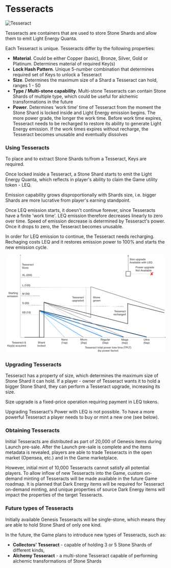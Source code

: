 # Tesseracts

![Tesseract](<../../.gitbook/assets/tess\_blue (1).png>)

Tesseracts are containers that are used to store Stone Shards and allow them to emit Light Energy Quanta.&#x20;

Each Tesseract is unique. Tesseracts differ by the following properties:&#x20;

* **Material**. Could be either Copper (basic), Bronze, Silver, Gold or Platinum. Determines material of required Key(s)&#x20;
* **Lock Hash Pattern**. Unique 5-number combination that determines required set of Keys to unlock a Tesseract&#x20;
* **Size**. Determines the maximum size of a Shard a Tesseract can hold, ranges 1 - 50&#x20;
* **Type / Multi-stone capability**. Multi-stone Tesseracts can contain Stone Shards of multiple type, which could be useful for alchemic transformations in the future&#x20;
* **Power**. Determines ‘work time’ time of Tesseract from the moment the Stone Shard is locked inside and Light Energy emission begins. The more power grade, the longer the work time. Before work time expires, Tesseract needs to be recharged to restore its ability to generate Light Energy emission. If the work times expires without recharge, the Tesseract becomes unusable and eventually dissolves&#x20;

### Using Tesseracts

To place and to extract Stone Shards to/from a Tesseract, Keys are required.

Once locked inside a Tesseract, a Stone Shard starts to emit the Light Energy Quanta, which reflects in player's ability to claim the Game utility token - LEQ.&#x20;

Emission capability grows disproportionally with Shards size, i.e. bigger Shards are more lucrative from player's earning standpoint.

Once LEQ emission starts, it doesn't continue forever, since Tesseracts have a finite 'work time'. LEQ emission therefore decreases linearly to zero over time. Speed of emission decrease is determined by Tesseract's power. Once it drops to zero, the Tesseract becomes unusable.&#x20;

In order for LEQ emission to continue, the Tesseract needs recharging. Rechaging costs LEQ and it restores emission power to 100% and starts the new emission cycle.

![LEQ emissions depending on Tesseract properties](<../../.gitbook/assets/image (3) (1).png>)

### Upgrading Tesseracts

Tesseract has a property of size, which determines the maximum size of Stone Shard it can hold. If a player - owner of Tesseract wants it to hold a bigger Stone Shard, they can perform a Tesseract upgrade, increasing its size.&#x20;

Size upgrade is a fixed-price operation requiring payment in LEQ tokens.

Upgrading Tesseract's Power with LEQ is not possible. To have a more powerful Tesseract a player needs to buy or mint a new one (see below).

### Obtaining Tesseracts

Initial Tesseracts are distributed as part of 20,000 of Genesis items during Launch pre-sale. After the Launch pre-sale is complete and the items metadata is revealed, players are able to trade Tesseracts in the open market (Opensea, etc.) and in the Game marketplace.&#x20;

However, initial mint of 10,000 Tesseracts cannot satisfy all potential players. To allow inflow of new Tesseracts into the Game, custom on-demand minting of Tesseracts will be made available in the future Game roadmap. It is planned that Dark Energy items will be required for Tesseract on-demand minting, and unique properties of source Dark Energy items will impact the properties of the target Tesseracts.

### Future types of Tesseracts

Initially available Genesis Tesseracts will be single-stone, which means they are able to hold Stone Shard of only one kind.

In the future, the Game plans to introduce new types of Tesseracts, such as:

* **Collectors' Tesseract** - capable of holding 3 or 5 Stone Shards of different kinds,
* **Alchemy Tesseract** - a multi-stone Tesseract capable of performing alchemic transformations of Stone Shards
